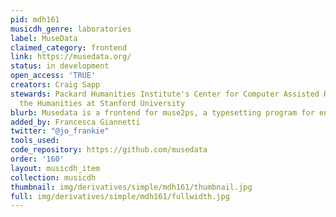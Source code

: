 ```yaml
---
pid: mdh161
musicdh_genre: laboratories
label: MuseData
claimed_category: frontend
link: https://musedata.org/
status: in development
open_access: 'TRUE'
creators: Craig Sapp
stewards: Packard Humanities Institute's Center for Computer Assisted Research in
  the Humanities at Stanford University
blurb: Musedata is a frontend for muse2ps, a typesetting program for encoded music.
added_by: Francesca Giannetti
twitter: "@jo_frankie"
tools_used: 
code_repository: https://github.com/musedata
order: '160'
layout: musicdh_item
collection: musicdh
thumbnail: img/derivatives/simple/mdh161/thumbnail.jpg
full: img/derivatives/simple/mdh161/fullwidth.jpg
---
```

